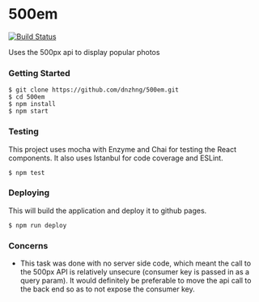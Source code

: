 # 500em

[![Build Status](https://travis-ci.org/dnzhng/500em.svg?branch=master)](https://travis-ci.org/dnzhng/500em)

Uses the 500px api to display popular photos

### Getting Started

```
$ git clone https://github.com/dnzhng/500em.git
$ cd 500em
$ npm install
$ npm start
```

### Testing
This project uses mocha with Enzyme and Chai for testing the React components. It also uses Istanbul for code coverage and ESLint.
```
$ npm test
```

### Deploying
This will build the application and deploy it to github pages.
```
$ npm run deploy
```

### Concerns
* This task was done with no server side code, which meant the call to the 500px API is relatively unsecure (consumer key is passed in as a query param). It would definitely be preferable to move the api call to the back end so as to not expose the consumer key. 
